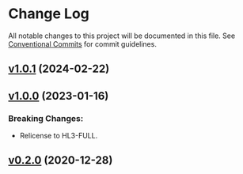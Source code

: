 # Change Log

All notable changes to this project will be documented in this file.
See [Conventional Commits](Https://conventionalcommits.org) for commit guidelines.

<!-- changelog -->

## [v1.0.1](https://harton.dev/james/ease/compare/v1.0.0...v1.0.1) (2024-02-22)




## [v1.0.0](https://harton.dev/james/ease/compare/v0.2.0...v1.0.0) (2023-01-16)

### Breaking Changes:

- Relicense to HL3-FULL.

## [v0.2.0](https://harton.dev/james/ease/compare/v0.2.0...v0.2.0) (2020-12-28)
